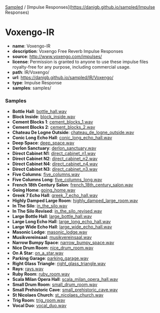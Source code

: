 [Sampled](https://danigb.github.io/sampled)
/
[Impulse Responses](https://danigb.github.io/sampled/Impulse Responses)

# Voxengo-IR

- __name__: Voxengo-IR
- __description__: Voxengo Free Reverb Impulse Responses
- __source__: http://www.voxengo.com/impulses/
- __license__: Permission is granted to anyone to use these impulse files royalty-free for any purpose, including commercial usage.
- __path__: IR/Voxengo/
- __url__: https://danigb.github.io/sampled/IR/Voxengo/
- __type__: Impulse Response
- __samples__: samples/

### Samples

- __Bottle Hall__: [bottle_hall.wav](https://danigb.github.io/sampled/IR/Voxengo/samples/bottle_hall.wav)
- __Block Inside__: [block_inside.wav](https://danigb.github.io/sampled/IR/Voxengo/samples/block_inside.wav)
- __Cement Blocks 1__: [cement_blocks_1.wav](https://danigb.github.io/sampled/IR/Voxengo/samples/cement_blocks_1.wav)
- __Cement Blocks 2__: [cement_blocks_2.wav](https://danigb.github.io/sampled/IR/Voxengo/samples/cement_blocks_2.wav)
- __Chateau De Logne Outside__: [chateau_de_logne_outside.wav](https://danigb.github.io/sampled/IR/Voxengo/samples/chateau_de_logne_outside.wav)
- __Conic Long Echo Hall__: [conic_long_echo_hall.wav](https://danigb.github.io/sampled/IR/Voxengo/samples/conic_long_echo_hall.wav)
- __Deep Space__: [deep_space.wav](https://danigb.github.io/sampled/IR/Voxengo/samples/deep_space.wav)
- __Derlon Sanctuary__: [derlon_sanctuary.wav](https://danigb.github.io/sampled/IR/Voxengo/samples/derlon_sanctuary.wav)
- __Direct Cabinet N1__: [direct_cabinet_n1.wav](https://danigb.github.io/sampled/IR/Voxengo/samples/direct_cabinet_n1.wav)
- __Direct Cabinet N2__: [direct_cabinet_n2.wav](https://danigb.github.io/sampled/IR/Voxengo/samples/direct_cabinet_n2.wav)
- __Direct Cabinet N4__: [direct_cabinet_n4.wav](https://danigb.github.io/sampled/IR/Voxengo/samples/direct_cabinet_n4.wav)
- __Direct Cabinet N3__: [direct_cabinet_n3.wav](https://danigb.github.io/sampled/IR/Voxengo/samples/direct_cabinet_n3.wav)
- __Five Columns__: [five_columns.wav](https://danigb.github.io/sampled/IR/Voxengo/samples/five_columns.wav)
- __Five Columns Long__: [five_columns_long.wav](https://danigb.github.io/sampled/IR/Voxengo/samples/five_columns_long.wav)
- __French 18th Century Salon__: [french_18th_century_salon.wav](https://danigb.github.io/sampled/IR/Voxengo/samples/french_18th_century_salon.wav)
- __Going Home__: [going_home.wav](https://danigb.github.io/sampled/IR/Voxengo/samples/going_home.wav)
- __Greek 7 Echo Hall__: [greek_7_echo_hall.wav](https://danigb.github.io/sampled/IR/Voxengo/samples/greek_7_echo_hall.wav)
- __Highly Damped Large Room__: [highly_damped_large_room.wav](https://danigb.github.io/sampled/IR/Voxengo/samples/highly_damped_large_room.wav)
- __In The Silo__: [in_the_silo.wav](https://danigb.github.io/sampled/IR/Voxengo/samples/in_the_silo.wav)
- __In The Silo Revised__: [in_the_silo_revised.wav](https://danigb.github.io/sampled/IR/Voxengo/samples/in_the_silo_revised.wav)
- __Large Bottle Hall__: [large_bottle_hall.wav](https://danigb.github.io/sampled/IR/Voxengo/samples/large_bottle_hall.wav)
- __Large Long Echo Hall__: [large_long_echo_hall.wav](https://danigb.github.io/sampled/IR/Voxengo/samples/large_long_echo_hall.wav)
- __Large Wide Echo Hall__: [large_wide_echo_hall.wav](https://danigb.github.io/sampled/IR/Voxengo/samples/large_wide_echo_hall.wav)
- __Masonic Lodge__: [masonic_lodge.wav](https://danigb.github.io/sampled/IR/Voxengo/samples/masonic_lodge.wav)
- __Musikvereinsaal__: [musikvereinsaal.wav](https://danigb.github.io/sampled/IR/Voxengo/samples/musikvereinsaal.wav)
- __Narrow Bumpy Space__: [narrow_bumpy_space.wav](https://danigb.github.io/sampled/IR/Voxengo/samples/narrow_bumpy_space.wav)
- __Nice Drum Room__: [nice_drum_room.wav](https://danigb.github.io/sampled/IR/Voxengo/samples/nice_drum_room.wav)
- __On A Star__: [on_a_star.wav](https://danigb.github.io/sampled/IR/Voxengo/samples/on_a_star.wav)
- __Parking Garage__: [parking_garage.wav](https://danigb.github.io/sampled/IR/Voxengo/samples/parking_garage.wav)
- __Right Glass Triangle__: [right_glass_triangle.wav](https://danigb.github.io/sampled/IR/Voxengo/samples/right_glass_triangle.wav)
- __Rays__: [rays.wav](https://danigb.github.io/sampled/IR/Voxengo/samples/rays.wav)
- __Ruby Room__: [ruby_room.wav](https://danigb.github.io/sampled/IR/Voxengo/samples/ruby_room.wav)
- __Scala Milan Opera Hall__: [scala_milan_opera_hall.wav](https://danigb.github.io/sampled/IR/Voxengo/samples/scala_milan_opera_hall.wav)
- __Small Drum Room__: [small_drum_room.wav](https://danigb.github.io/sampled/IR/Voxengo/samples/small_drum_room.wav)
- __Small Prehistoric Cave__: [small_prehistoric_cave.wav](https://danigb.github.io/sampled/IR/Voxengo/samples/small_prehistoric_cave.wav)
- __St Nicolaes Church__: [st_nicolaes_church.wav](https://danigb.github.io/sampled/IR/Voxengo/samples/st_nicolaes_church.wav)
- __Trig Room__: [trig_room.wav](https://danigb.github.io/sampled/IR/Voxengo/samples/trig_room.wav)
- __Vocal Duo__: [vocal_duo.wav](https://danigb.github.io/sampled/IR/Voxengo/samples/vocal_duo.wav)
